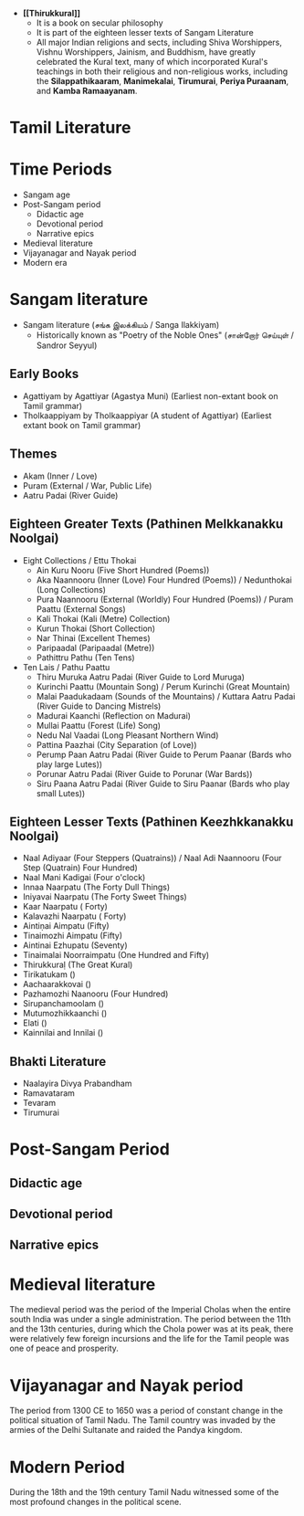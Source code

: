 - **[[Thirukkural]]**
	- It is a book on secular philosophy
	- It is part of the eighteen lesser texts of Sangam Literature
	- All major Indian religions and sects, including Shiva Worshippers, Vishnu Worshippers, Jainism, and Buddhism, have greatly celebrated the Kural text, many of which incorporated Kural's teachings in both their religious and non-religious works, including the **Silappathikaaram**, **Manimekalai**, **Tirumurai**, **Periya Puraanam**, and **Kamba Ramaayanam**.
# Tamil Literature
# Time Periods
- Sangam age
- Post-Sangam period
    - Didactic age
    - Devotional period
    - Narrative epics
- Medieval literature
- Vijayanagar and Nayak period
- Modern era
# Sangam literature
- Sangam literature (சங்க இலக்கியம் / Sanga Ilakkiyam)
	- Historically known as "Poetry of the Noble Ones" (சான்றோர் செய்யுள் / Sandror Seyyul)
## Early Books
- Agattiyam by Agattiyar (Agastya Muni) (Earliest non-extant book on Tamil grammar)
- Tholkaappiyam by Tholkaappiyar (A student of Agattiyar) (Earliest extant book on Tamil grammar)
## Themes
- Akam (Inner / Love)
- Puram (External / War, Public Life)
- Aatru Padai (River Guide)
## Eighteen Greater Texts (Pathinen Melkkanakku Noolgai)
- Eight Collections / Ettu Thokai
	- Ain Kuru Nooru (Five Short Hundred (Poems))
	- Aka Naannooru (Inner (Love) Four Hundred (Poems)) / Nedunthokai (Long Collections)
	- Pura Naannooru (External (Worldly) Four Hundred (Poems)) / Puram Paattu (External Songs)
	- Kali Thokai (Kali (Metre) Collection)
	- Kurun Thokai (Short Collection)
	- Nar Thinai (Excellent Themes)
	- Paripaadal (Paripaadal (Metre))
	- Pathittru Pathu (Ten Tens)
- Ten Lais / Pathu Paattu
	- Thiru Muruka Aatru Padai (River Guide to Lord Muruga)
	- Kurinchi Paattu (Mountain Song) / Perum Kurinchi (Great Mountain)
	- Malai Paadukadaam (Sounds of the Mountains) / Kuttara Aatru Padai (River Guide to Dancing Mistrels)
	- Madurai Kaanchi (Reflection on Madurai)
	- Mullai Paattu (Forest (Life) Song)
	- Nedu Nal Vaadai (Long Pleasant Northern Wind)
	- Pattina Paazhai (City Separation (of Love))
	- Perump Paan Aatru Padai (River Guide to Perum Paanar (Bards who play large Lutes))
	- Porunar Aatru Padai (River Guide to Porunar (War Bards))
	- Siru Paana Aatru Padai (River Guide to Siru Paanar (Bards who play small Lutes))
## Eighteen Lesser Texts (Pathinen Keezhkkanakku Noolgai)
- Naal Adiyaar (Four Steppers (Quatrains)) / Naal Adi Naannooru (Four Step (Quatrain) Four Hundred)
- Naal Mani Kadigai (Four o'clock)
- Innaa Naarpatu (The Forty Dull Things)
- Iniyavai Naarpatu (The Forty Sweet Things)
- Kaar Naarpatu ( Forty)
- Kalavazhi Naarpatu ( Forty)
- Aintiṇai Aimpatu (Fifty)
- Tinaimozhi Aimpatu (Fifty)
- Aintinai Ezhupatu (Seventy)
- Tinaimalai Noorraimpatu (One Hundred and Fifty)
- Thirukkuraḷ (The Great Kural)
- Tirikatukam ()
- Aachaarakkovai ()
- Pazhamozhi Naanooru (Four Hundred)
- Sirupanchamoolam ()
- Mutumozhikkaanchi ()
- Elati ()
- Kainnilai and Innilai ()
## Bhakti Literature
- Naalayira Divya Prabandham
- Ramavataram
- Tevaram
- Tirumurai
# Post-Sangam Period

## Didactic age

## Devotional period

## Narrative epics

# Medieval literature
The medieval period was the period of the Imperial Cholas when the entire south India was under a single administration. The period between the 11th and the 13th centuries, during which the Chola power was at its peak, there were relatively few foreign incursions and the life for the Tamil people was one of peace and prosperity.
# Vijayanagar and Nayak period
The period from 1300 CE to 1650 was a period of constant change in the political situation of Tamil Nadu. The Tamil country was invaded by the armies of the Delhi Sultanate and raided the Pandya kingdom.
# Modern Period
During the 18th and the 19th century Tamil Nadu witnessed some of the most profound changes in the political scene.

